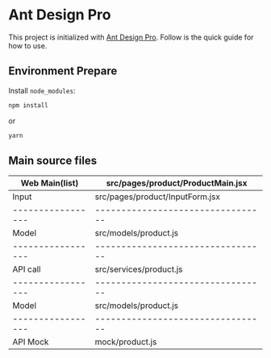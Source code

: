 # Ant Design Pro

This project is initialized with [Ant Design Pro](https://pro.ant.design). Follow is the quick guide for how to use.

## Environment Prepare

Install `node_modules`:

```bash
npm install
```

or

```bash
yarn
```

## Main source files

| Web	Main(list)  | src/pages/product/ProductMain.jsx |
| ----------------- | --------------------------------- |
| Input             | src/pages/product/InputForm.jsx   |
| ----------------- | --------------------------------- |
| Model             | src/models/product.js             |
| ----------------- | --------------------------------- |
| API call          | src/services/product.js           |
| ----------------- | --------------------------------- |
| Model             | src/models/product.js             |
| ----------------- | --------------------------------- |
| API	Mock        | mock/product.js                   |
